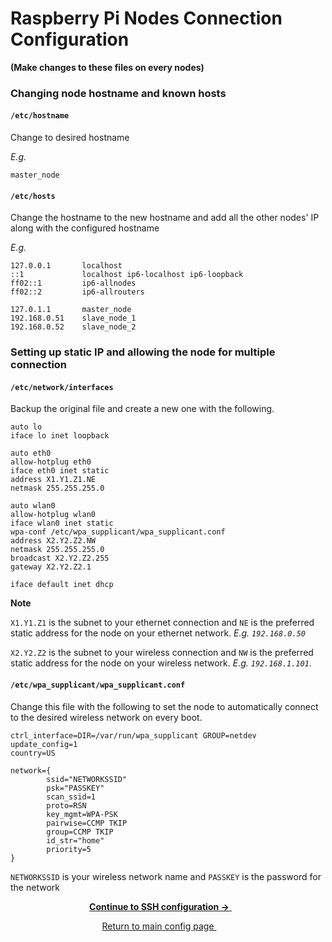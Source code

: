 # Raspberry Pi Nodes Connection Configuration
**(Make changes to these files on every nodes)**

### Changing node hostname and known hosts

#### `/etc/hostname`
Change to desired hostname

*E.g.*
```
master_node
```

#### `/etc/hosts`
Change the hostname to the new hostname and add all the other nodes' IP along with the configured hostname

*E.g.*
```
127.0.0.1       localhost
::1             localhost ip6-localhost ip6-loopback
ff02::1         ip6-allnodes
ff02::2         ip6-allrouters

127.0.1.1       master_node
192.168.0.51    slave_node_1
192.168.0.52    slave_node_2
```


### Setting up static IP and allowing the node for multiple connection

#### `/etc/network/interfaces`
Backup the original file and create a new one with the following.
```
auto lo
iface lo inet loopback

auto eth0
allow-hotplug eth0
iface eth0 inet static
address X1.Y1.Z1.NE
netmask 255.255.255.0

auto wlan0
allow-hotplug wlan0
iface wlan0 inet static
wpa-conf /etc/wpa_supplicant/wpa_supplicant.conf
address X2.Y2.Z2.NW
netmask 255.255.255.0
broadcast X2.Y2.Z2.255
gateway X2.Y2.Z2.1

iface default inet dhcp
```
**Note**

`X1.Y1.Z1` is the subnet to your ethernet connection and `NE` is the preferred static address for the node on your ethernet network. *E.g. `192.168.0.50`*

`X2.Y2.Z2` is the subnet to your wireless connection and `NW` is the preferred static address for the node on your wireless network. *E.g. `192.168.1.101`*.

#### `/etc/wpa_supplicant/wpa_supplicant.conf`
Change this file with the following to set the node to automatically connect to the desired wireless network on every boot.
```
ctrl_interface=DIR=/var/run/wpa_supplicant GROUP=netdev
update_config=1
country=US

network={
        ssid="NETWORKSSID"
        psk="PASSKEY"
        scan_ssid=1
        proto=RSN
        key_mgmt=WPA-PSK
        pairwise=CCMP TKIP
        group=CCMP TKIP
        id_str="home"
        priority=5
}
```

`NETWORKSSID` is your wireless network name and `PASSKEY` is the password for the network

<p align="center"> 
	<a href="https://github.com/ReinhartC/Parallel-RSA-on-Raspberry-Pi/blob/master/Configurations/SSH.md">
		<b>Continue to SSH configuration →</b>
	</a>   
</p>
<p align="center">
	<a href="https://github.com/ReinhartC/Parallel-RSA-on-Raspberry-Pi/tree/master/Configurations">
		Return to main config page
	</a>  
</p>
